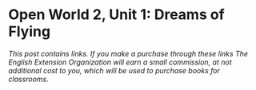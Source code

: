 
# Open World 2, Unit 1: Dreams of Flying
*This post contains links. If you make a purchase through these links The English Extension Organization will earn a small commission, at not additional cost to you, which will be used to purchase books for classrooms.*
<!--stackedit_data:
eyJoaXN0b3J5IjpbODEyNzU1NzA5XX0=
-->